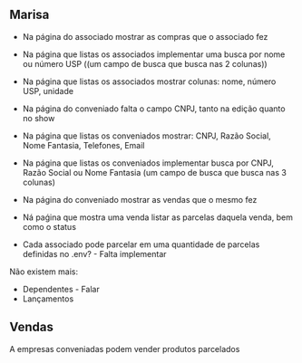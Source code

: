 

## Marisa

- Na página do associado mostrar as compras que o associado fez
- Na página que listas os associados implementar uma busca por nome ou número USP ((um campo de busca que busca nas 2 colunas))
- Na página que listas os associados mostrar colunas: nome, número USP, unidade
- Na página do conveniado falta o campo CNPJ, tanto na edição quanto no show
- Na página que listas os conveniados mostrar: CNPJ, Razão Social, Nome Fantasia, Telefones, Email
- Na página que listas os conveniados implementar busca por CNPJ, Razão Social ou Nome Fantasia (um campo de busca que busca nas 3 colunas)
- Na página do conveniado mostrar as vendas que o mesmo fez
- Ná paǵina que mostra uma venda listar as parcelas daquela venda, bem como o status

- Cada associado pode parcelar em uma quantidade de parcelas definidas
no .env? - Falta implementar

Não existem mais:

- Dependentes - Falar
- Lançamentos

## Vendas

A empresas conveniadas podem vender produtos parcelados 